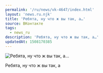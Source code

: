 ```yaml
---
permalink: '/ru/news/vk-4647/index.html'
layout: 'news.ru.njk'
title: 'Ребята, ну что ж вы так, а…'
source: ВКонтакте
tags:
  - news_ru
description: 'Ребята, ну что ж вы так, а…'
updatedAt: 1508170385
---
```

![Ребята, ну что ж вы так, а…](https://sun9-52.userapi.com/impf/c840122/v840122189/34c10/bA6NdeJ3VNw.jpg?size=720x960&quality=96&proxy=1&sign=31685db5e15e9c117a159945d33e70ff&c_uniq_tag=-N29jE6aTspLkGWQ1DdSCY3d381x3HaT1t5CDTHNoY8&type=album)

Ребята, ну что ж вы так, а
